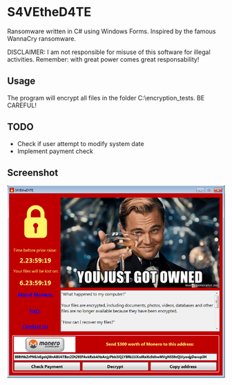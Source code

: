 # S4VEtheD4TE
Ransomware written in C# using Windows Forms. Inspired by the famous WannaCry ransomware.

DISCLAIMER: I am not responsible for misuse of this software for illegal activities. Remember: with great power comes great responsability!

## Usage

The program will encrypt all files in the folder C:\encryption_tests. BE CAREFUL!

## TODO

 - Check if user attempt to modify system date
 - Implement payment check

## Screenshot

![alt text](screenshot.png)
